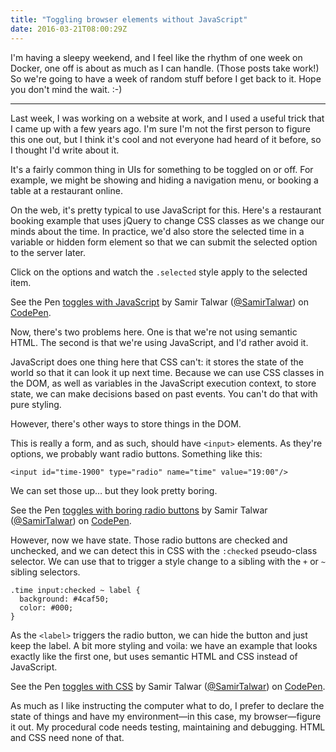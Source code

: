 ```yaml
---
title: "Toggling browser elements without JavaScript"
date: 2016-03-21T08:00:29Z
---
```


I'm having a sleepy weekend, and I feel like the rhythm of one week on Docker, one off is about as much as I can handle. (Those posts take work!) So we're going to have a week of random stuff before I get back to it. Hope you don't mind the wait. :-)

---

Last week, I was working on a website at work, and I used a useful trick that I came up with a few years ago. I'm sure I'm not the first person to figure this one out, but I think it's cool and not everyone had heard of it before, so I thought I'd write about it.

It's a fairly common thing in UIs for something to be toggled on or off. For example, we might be showing and hiding a navigation menu, or booking a table at a restaurant online.

On the web, it's pretty typical to use JavaScript for this. Here's a restaurant booking example that uses jQuery to change CSS classes as we change our minds about the time. In practice, we'd also store the selected time in a variable or hidden form element so that we can submit the selected option to the server later.

Click on the options and watch the `.selected` style apply to the selected item.

<p data-height="268" data-theme-id="0" data-slug-hash="jqBZvO" data-default-tab="result" data-user="SamirTalwar" class="codepen">See the Pen <a href="http://codepen.io/SamirTalwar/pen/jqBZvO/">toggles with JavaScript</a> by Samir Talwar (<a href="http://codepen.io/SamirTalwar">@SamirTalwar</a>) on <a href="http://codepen.io">CodePen</a>.</p>

Now, there's two problems here. One is that we're not using semantic HTML. The second is that we're using JavaScript, and I'd rather avoid it.

JavaScript does one thing here that CSS can't: it stores the state of the world so that it can look it up next time. Because we can use CSS classes in the DOM, as well as variables in the JavaScript execution context, to store state, we can make decisions based on past events. You can't do that with pure styling.

However, there's other ways to store things in the DOM.

This is really a form, and as such, should have `<input>` elements. As they're options, we probably want radio buttons. Something like this:

    <input id="time-1900" type="radio" name="time" value="19:00"/>

We can set those up… but they look pretty boring.

<p data-height="268" data-theme-id="0" data-slug-hash="dMvdqm" data-default-tab="result" data-user="SamirTalwar" class="codepen">See the Pen <a href="http://codepen.io/SamirTalwar/pen/dMvdqm/">toggles with boring radio buttons</a> by Samir Talwar (<a href="http://codepen.io/SamirTalwar">@SamirTalwar</a>) on <a href="http://codepen.io">CodePen</a>.</p>

However, now we have state. Those radio buttons are checked and unchecked, and we can detect this in CSS with the `:checked` pseudo-class selector. We can use that to trigger a style change to a sibling with the `+` or `~` sibling selectors.

    .time input:checked ~ label {
      background: #4caf50;
      color: #000;
    }

As the `<label>` triggers the radio button, we can hide the button and just keep the label. A bit more styling and voila: we have an example that looks exactly like the first one, but uses semantic HTML and CSS instead of JavaScript.

<p data-height="268" data-theme-id="0" data-slug-hash="mPWXzz" data-default-tab="result" data-user="SamirTalwar" class="codepen">See the Pen <a href="http://codepen.io/SamirTalwar/pen/mPWXzz/">toggles with CSS</a> by Samir Talwar (<a href="http://codepen.io/SamirTalwar">@SamirTalwar</a>) on <a href="http://codepen.io">CodePen</a>.</p>

As much as I like instructing the computer what to do, I prefer to declare the state of things and have my environment—in this case, my browser—figure it out. My procedural code needs testing, maintaining and debugging. HTML and CSS need none of that.

<script async src="//assets.codepen.io/assets/embed/ei.js"></script>
